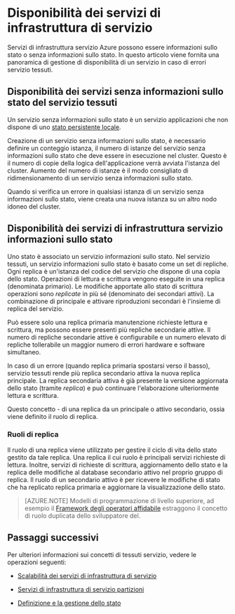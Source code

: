 <properties
   pageTitle="Disponibilità dei servizi di infrastruttura di servizio | Microsoft Azure"
   description="Vengono descritti rilevamento errori, failover e ripristino per i servizi"
   services="service-fabric"
   documentationCenter=".net"
   authors="appi101"
   manager="timlt"
   editor=""/>

<tags
   ms.service="service-fabric"
   ms.devlang="dotnet"
   ms.topic="article"
   ms.tgt_pltfrm="NA"
   ms.workload="NA"
   ms.date="08/10/2016"
   ms.author="aprameyr"/>

# <a name="availability-of-service-fabric-services"></a>Disponibilità dei servizi di infrastruttura di servizio
Servizi di infrastruttura servizio Azure possono essere informazioni sullo stato o senza informazioni sullo stato. In questo articolo viene fornita una panoramica di gestione di disponibilità di un servizio in caso di errori servizio tessuti.

## <a name="availability-of-service-fabric-stateless-services"></a>Disponibilità dei servizi senza informazioni sullo stato del servizio tessuti
Un servizio senza informazioni sullo stato è un servizio applicazioni che non dispone di uno [stato persistente locale](service-fabric-concepts-state.md).

Creazione di un servizio senza informazioni sullo stato, è necessario definire un conteggio istanza, il numero di istanze del servizio senza informazioni sullo stato che deve essere in esecuzione nel cluster. Questo è il numero di copie della logica dell'applicazione verrà avviata l'istanza del cluster. Aumento del numero di istanze è il modo consigliato di ridimensionamento di un servizio senza informazioni sullo stato.

Quando si verifica un errore in qualsiasi istanza di un servizio senza informazioni sullo stato, viene creata una nuova istanza su un altro nodo idoneo del cluster.

## <a name="availability-of-service-fabric-stateful-services"></a>Disponibilità dei servizi di infrastruttura servizio informazioni sullo stato
Uno stato è associato un servizio informazioni sullo stato. Nel servizio tessuti, un servizio informazioni sullo stato è basato come un set di repliche. Ogni replica è un'istanza del codice del servizio che dispone di una copia dello stato. Operazioni di lettura e scrittura vengono eseguite in una replica (denominata primario). Le modifiche apportate allo stato di scrittura operazioni sono *replicate* in più sé (denominato dei secondari attivi). La combinazione di principale e attivare riproduzioni secondari è l'insieme di replica del servizio.

Può essere solo una replica primaria manutenzione richieste lettura e scrittura, ma possono essere presenti più repliche secondarie attive. Il numero di repliche secondarie attive è configurabile e un numero elevato di repliche tollerabile un maggior numero di errori hardware e software simultaneo.

In caso di un errore (quando replica primaria spostarsi verso il basso), servizio tessuti rende più replica secondario attiva la nuova replica principale. La replica secondaria attiva è già presente la versione aggiornata dello stato (tramite *replica*) e può continuare l'elaborazione ulteriormente lettura e scrittura.

Questo concetto - di una replica da un principale o attivo secondario, ossia viene definito il ruolo di replica.

### <a name="replica-roles"></a>Ruoli di replica
Il ruolo di una replica viene utilizzato per gestire il ciclo di vita dello stato gestito da tale replica. Una replica il cui ruolo è principali servizi richieste di lettura. Inoltre, servizi di richieste di scrittura, aggiornamento dello stato e la replica delle modifiche al database secondario attivo nel proprio gruppo di replica. Il ruolo di un secondario attivo è per ricevere le modifiche di stato che ha replicato replica primaria e aggiornare la visualizzazione dello stato.

>[AZURE.NOTE] Modelli di programmazione di livello superiore, ad esempio il [Framework degli operatori affidabile](service-fabric-reliable-actors-introduction.md) estraggono il concetto di ruolo duplicata dello sviluppatore del.

## <a name="next-steps"></a>Passaggi successivi

Per ulteriori informazioni sui concetti di tessuti servizio, vedere le operazioni seguenti:

- [Scalabilità dei servizi di infrastruttura di servizio](service-fabric-concepts-scalability.md)

- [Servizi di infrastruttura di servizio partizioni](service-fabric-concepts-partitioning.md)

- [Definizione e la gestione dello stato](service-fabric-concepts-state.md)
